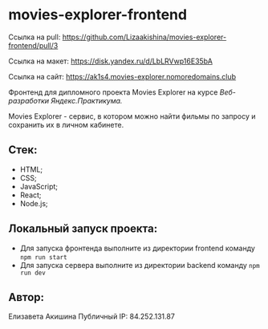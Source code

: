 # movies-explorer-frontend
Ссылка на pull: https://github.com/Lizaakishina/movies-explorer-frontend/pull/3

Ссылка на макет: https://disk.yandex.ru/d/LbLRVwp16E35bA

Ссылка на сайт: https://ak1s4.movies-explorer.nomoredomains.club

Фронтенд для дипломного проекта Movies Explorer на курсе *Веб-разработки Яндекс.Практикума.*

Movies Explorer - сервис, в котором можно найти фильмы по запросу и сохранить их в личном кабинете.

## Стек:
- HTML;
- CSS;
- JavaScript;
- React;
- Node.js;

## Локальный запуск проекта:
- Для запуска фронтенда выполните из директории frontend команду `npm run start`
- Для запуска сервера выполните из директории backend команду `npm run dev`

## Автор:
Елизавета Акишина
Публичный IP: 84.252.131.87
